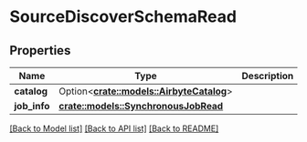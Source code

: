 # SourceDiscoverSchemaRead

## Properties

Name | Type | Description | Notes
------------ | ------------- | ------------- | -------------
**catalog** | Option<[**crate::models::AirbyteCatalog**](AirbyteCatalog.md)> |  | [optional]
**job_info** | [**crate::models::SynchronousJobRead**](SynchronousJobRead.md) |  | 

[[Back to Model list]](../README.md#documentation-for-models) [[Back to API list]](../README.md#documentation-for-api-endpoints) [[Back to README]](../README.md)


